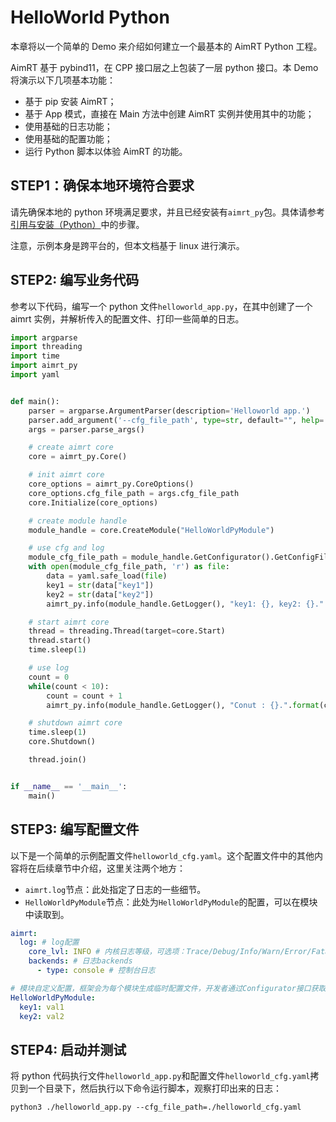 
# HelloWorld Python

本章将以一个简单的 Demo 来介绍如何建立一个最基本的 AimRT Python 工程。


AimRT 基于 pybind11，在 CPP 接口层之上包装了一层 python 接口。本 Demo 将演示以下几项基本功能：
- 基于 pip 安装 AimRT；
- 基于 App 模式，直接在 Main 方法中创建 AimRT 实例并使用其中的功能；
- 使用基础的日志功能；
- 使用基础的配置功能；
- 运行 Python 脚本以体验 AimRT 的功能。


## STEP1：确保本地环境符合要求

请先确保本地的 python 环境满足要求，并且已经安装有`aimrt_py`包。具体请参考[引用与安装（Python）](installation_py.md)中的步骤。

注意，示例本身是跨平台的，但本文档基于 linux 进行演示。

## STEP2: 编写业务代码

参考以下代码，编写一个 python 文件`helloworld_app.py`，在其中创建了一个 aimrt 实例，并解析传入的配置文件、打印一些简单的日志。

```python
import argparse
import threading
import time
import aimrt_py
import yaml


def main():
    parser = argparse.ArgumentParser(description='Helloworld app.')
    parser.add_argument('--cfg_file_path', type=str, default="", help='config file path')
    args = parser.parse_args()

    # create aimrt core
    core = aimrt_py.Core()

    # init aimrt core
    core_options = aimrt_py.CoreOptions()
    core_options.cfg_file_path = args.cfg_file_path
    core.Initialize(core_options)

    # create module handle
    module_handle = core.CreateModule("HelloWorldPyModule")

    # use cfg and log
    module_cfg_file_path = module_handle.GetConfigurator().GetConfigFilePath()
    with open(module_cfg_file_path, 'r') as file:
        data = yaml.safe_load(file)
        key1 = str(data["key1"])
        key2 = str(data["key2"])
        aimrt_py.info(module_handle.GetLogger(), "key1: {}, key2: {}.".format(key1, key2))

    # start aimrt core
    thread = threading.Thread(target=core.Start)
    thread.start()
    time.sleep(1)

    # use log
    count = 0
    while(count < 10):
        count = count + 1
        aimrt_py.info(module_handle.GetLogger(), "Conut : {}.".format(count))

    # shutdown aimrt core
    time.sleep(1)
    core.Shutdown()

    thread.join()


if __name__ == '__main__':
    main()

```


## STEP3: 编写配置文件
以下是一个简单的示例配置文件`helloworld_cfg.yaml`。这个配置文件中的其他内容将在后续章节中介绍，这里关注两个地方：
- `aimrt.log`节点：此处指定了日志的一些细节。
- `HelloWorldPyModule`节点：此处为`HelloWorldPyModule`的配置，可以在模块中读取到。


```yaml
aimrt:
  log: # log配置
    core_lvl: INFO # 内核日志等级，可选项：Trace/Debug/Info/Warn/Error/Fatal/Off，不区分大小写
    backends: # 日志backends
      - type: console # 控制台日志

# 模块自定义配置，框架会为每个模块生成临时配置文件，开发者通过Configurator接口获取该配置文件路径
HelloWorldPyModule:
  key1: val1
  key2: val2
```

## STEP4: 启动并测试

将 python 代码执行文件`helloworld_app.py`和配置文件`helloworld_cfg.yaml`拷贝到一个目录下，然后执行以下命令运行脚本，观察打印出来的日志：
```shell
python3 ./helloworld_app.py --cfg_file_path=./helloworld_cfg.yaml
```

